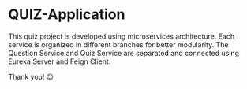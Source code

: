 # QUIZ-Application
This quiz project is developed using microservices architecture. Each service is organized in different branches for better modularity.
The Question Service and Quiz Service are separated and connected using Eureka Server and Feign Client.

Thank you! 😊

